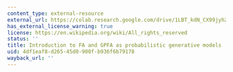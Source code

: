 ```yaml
---
content_type: external-resource
external_url: https://colab.research.google.com/drive/1LBT_kdN_CX99jyhZnKlX9yczkwh8LZF8?usp=sharing
has_external_license_warning: true
license: https://en.wikipedia.org/wiki/All_rights_reserved
status: ''
title: Introduction to FA and GPFA as probabilistic generative models
uid: 4df1eaf8-d265-45d0-900f-b936f6b79178
wayback_url: ''
---
```

